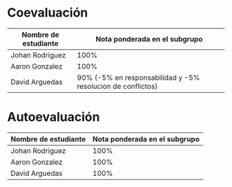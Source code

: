 # Coevaluación

Nombre de estudiante | Nota ponderada en el subgrupo
---|---
Johan Rodriguez | 100%
Aaron Gonzalez | 100%
David Arguedas | 90% (-5% en responsabilidad y -5% resolucion de conflictos)

# Autoevaluación

Nombre de estudiante | Nota ponderada en el subgrupo
---|---
Johan Rodriguez | 100%
Aaron Gonzalez | 100%
David Arguedas | 100%

